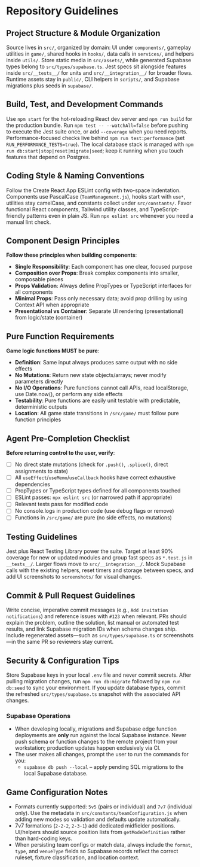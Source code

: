 # Repository Guidelines

## Project Structure & Module Organization
Source lives in `src/`, organized by domain: UI under `components/`, gameplay utilities in `game/`, shared hooks in `hooks/`, data calls in `services/`, and helpers inside `utils/`. Store static media in `src/assets/`, while generated Supabase types belong to `src/types/supabase.ts`. Jest specs sit alongside features inside `src/__tests__/` for units and `src/__integration__/` for broader flows. Runtime assets stay in `public/`, CLI helpers in `scripts/`, and Supabase migrations plus seeds in `supabase/`.

## Build, Test, and Development Commands
Use `npm start` for the hot-reloading React dev server and `npm run build` for the production bundle. Run `npm test -- --watchAll=false` before pushing to execute the Jest suite once, or add `--coverage` when you need reports. Performance-focused checks live behind `npm run test:performance` (set `RUN_PERFORMANCE_TESTS=true`). The local database stack is managed with `npm run db:start|stop|reset|migrate|seed`; keep it running when you touch features that depend on Postgres.

## Coding Style & Naming Conventions
Follow the Create React App ESLint config with two-space indentation. Components use PascalCase (`TeamManagement.js`), hooks start with `use*`, utilities stay camelCase, and constants collect under `src/constants/`. Favor functional React components, Tailwind utility classes, and TypeScript-friendly patterns even in plain JS. Run `npx eslint src` whenever you need a manual lint check.

## Component Design Principles
**Follow these principles when building components**:
- **Single Responsibility**: Each component has one clear, focused purpose
- **Composition over Props**: Break complex components into smaller, composable pieces
- **Props Validation**: Always define PropTypes or TypeScript interfaces for all components
- **Minimal Props**: Pass only necessary data; avoid prop drilling by using Context API when appropriate
- **Presentational vs Container**: Separate UI rendering (presentational) from logic/state (container)

## Pure Function Requirements
**Game logic functions MUST be pure**:
- **Definition**: Same input always produces same output with no side effects
- **No Mutations**: Return new state objects/arrays; never modify parameters directly
- **No I/O Operations**: Pure functions cannot call APIs, read localStorage, use Date.now(), or perform any side effects
- **Testability**: Pure functions are easily unit testable with predictable, deterministic outputs
- **Location**: All game state transitions in `/src/game/` must follow pure function principles

## Agent Pre-Completion Checklist
**Before returning control to the user, verify**:
- [ ] No direct state mutations (check for `.push()`, `.splice()`, direct assignments to state)
- [ ] All `useEffect`/`useMemo`/`useCallback` hooks have correct exhaustive dependencies
- [ ] PropTypes or TypeScript types defined for all components touched
- [ ] ESLint passes: `npx eslint src` (or narrowed path if appropriate)
- [ ] Relevant tests pass for modified code
- [ ] No console.logs in production code (use debug flags or remove)
- [ ] Functions in `/src/game/` are pure (no side effects, no mutations)

## Testing Guidelines
Jest plus React Testing Library power the suite. Target at least 90% coverage for new or updated modules and group fast specs as `*.test.js` in `__tests__/`. Larger flows move to `src/__integration__/`. Mock Supabase calls with the existing helpers, reset timers and storage between specs, and add UI screenshots to `screenshots/` for visual changes.

## Commit & Pull Request Guidelines
Write concise, imperative commit messages (e.g., `Add invitation notifications`) and reference issues with `#123` when relevant. PRs should explain the problem, outline the solution, list manual or automated test results, and link Supabase migration IDs when schema changes ship. Include regenerated assets—such as `src/types/supabase.ts` or screenshots—in the same PR so reviewers stay current.

## Security & Configuration Tips
Store Supabase keys in your local `.env` file and never commit secrets. After pulling migration changes, run `npm run db:migrate` followed by `npm run db:seed` to sync your environment. If you update database types, commit the refreshed `src/types/supabase.ts` snapshot with the associated API changes.

### Supabase Operations
- When developing locally, migrations and Supabase edge function deployments are **only** run against the local Supabase instance. Never push schema or function changes to the remote project from your workstation; production updates happen exclusively via CI.
- The user makes all changes, prompt the user to run the commands for you:
  - `supabase db push --local` – apply pending SQL migrations to the local Supabase database.

## Game Configuration Notes
- Formats currently supported: `5v5` (pairs or individual) and `7v7` (individual only). Use the metadata in `src/constants/teamConfiguration.js` when adding new modes so validation and defaults update automatically.
- 7v7 formations (`2-2-2`, `2-3-1`) add dedicated midfielder positions. UI/helpers should source position lists from `getModeDefinition` rather than hard-coding keys.
- When persisting team configs or match data, always include the `format`, `type`, and `venueType` fields so Supabase records reflect the correct ruleset, fixture classification, and location context.
